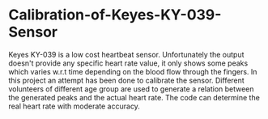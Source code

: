 # Calibration-of-Keyes-KY-039-Sensor
Keyes KY-039 is a low cost heartbeat sensor. Unfortunately the output doesn't provide any specific heart rate value, it only shows some peaks which varies w.r.t time depending on the blood flow through the fingers. 
In this project an attempt has been done to calibrate the sensor.
Different volunteers of different age group are used to generate a relation between the generated peaks and the actual heart rate. 
The code can determine the real heart rate with moderate accuracy.
